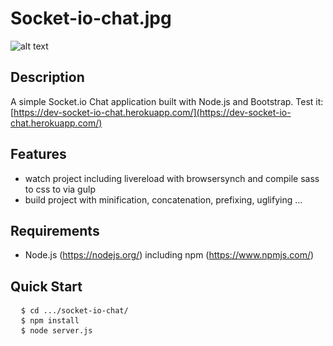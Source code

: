 # Socket-io-chat.jpg

![alt text]()


## Description
A simple Socket.io Chat application built with Node.js and Bootstrap. Test it: [https://dev-socket-io-chat.herokuapp.com/](https://dev-socket-io-chat.herokuapp.com/)

## Features
- watch project including livereload with browsersynch and compile sass to css to via gulp
- build project with minification, concatenation, prefixing, uglifying ...

## Requirements
- Node.js (https://nodejs.org/) including npm (https://www.npmjs.com/)

## Quick Start
<pre>
  <code>$ cd .../socket-io-chat/</code>
  <code>$ npm install</code>
  <code>$ node server.js</code>
</pre>
